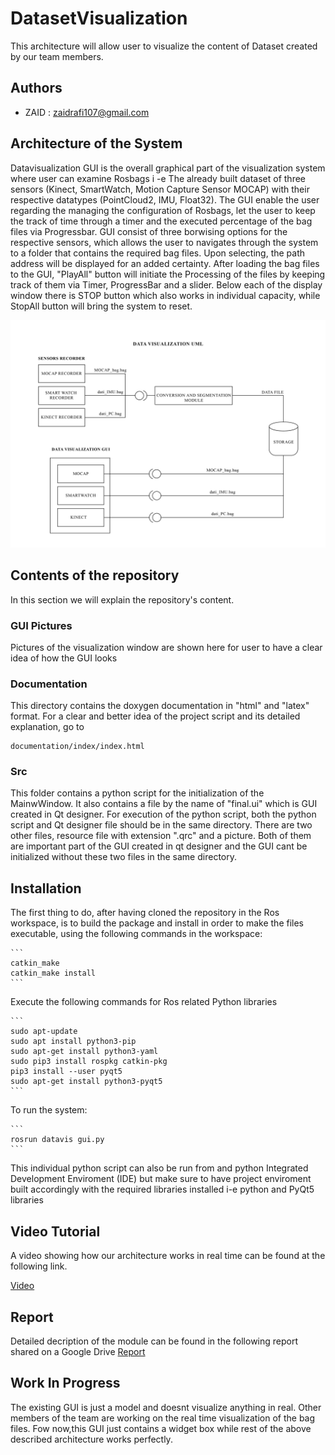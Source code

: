 # DatasetVisualization
This architecture will allow user to visualize the content of Dataset created by our team members.

## Authors
* ZAID : zaidrafi107@gmail.com

## Architecture of the System
Datavisualization GUI is the overall graphical part of the visualization system where user can examine Rosbags i -e The already built dataset of three sensors (Kinect, SmartWatch,  Motion Capture Sensor MOCAP) with their respective datatypes (PointCloud2, IMU, Float32). The GUI enable the user regarding the managing the configuration of Rosbags, let the user to keep the track of time through a timer and the executed percentage of the bag files via Progressbar. GUI consist of three borwising options for the respective sensors, which allows the user to navigates through the system to a folder that contains the required bag files. Upon selecting, the path address will be displayed for an added certainty. After loading the bag files to the GUI, "PlayAll" button will initiate the Processing of the files by keeping track of them via Timer, ProgressBar and a slider. Below each of the display window there is STOP button which also works in individual capacity, while StopAll button will bring the system to reset. 
 
![Archietecture](https://github.com/SofarGroup13/Dataset_visaulization/blob/main/GUI%20pictures/UML-01.jpg)



## Contents of the repository
In this section we will explain the repository's content.

### GUI Pictures
Pictures of the visualization window are shown here for user to have a clear idea of how the GUI looks

### Documentation
This directory contains the doxygen documentation in "html" and "latex" format. For a clear and better idea of the project script and its detailed explanation, go to 

```
documentation/index/index.html
```

### Src
This folder contains a python script for the initialization of the MainwWindow. It also contains a file by the name of "final.ui" which is GUI created in Qt designer. For execution of the python script, both the python script and Qt designer file should be in the same directory. There are two other files, resource file with extension ".qrc" and a picture. Both of them are important part of the GUI created in qt designer and the GUI cant be initialized without these two files in the same directory.

## Installation
The first thing to do, after having cloned the repository in the Ros workspace, is to build the package and install in order to make the files executable, using the following commands in the workspace:
    
    ```
    catkin_make
    catkin_make install
    ```

Execute the following commands for Ros related Python libraries 
    
    ```
	sudo apt-update
	sudo apt install python3-pip
    sudo apt-get install python3-yaml	
    sudo pip3 install rospkg catkin-pkg 
    pip3 install --user pyqt5
	sudo apt-get install python3-pyqt5
    ```
    
To run the system:
    
    ```
    rosrun datavis gui.py
    ```
This individual python script can also be run from and python Integrated Development Enviroment (IDE) but make sure to have project enviroment built accordingly with the required libraries installed i-e python and PyQt5 libraries

## Video Tutorial
A video showing how our architecture works in real time can be found at the following link.

[Video](https://web.microsoftstream.com/video/539d41b4-a147-4073-9079-730df4af329f?list=studio)

## Report
Detailed decription of the module can be found in the following report shared on a Google Drive
[Report](https://drive.google.com/file/d/1XSNjg128aYPiz81XUICh7qGQA5AVhxK2/view)

## Work In Progress
The existing GUI is just a model and doesnt visualize anything in real. Other members of the team are working on the real time visualization of the bag files. Fow now,this GUI just contains a widget box while rest of the above described architecture works perfectly.

